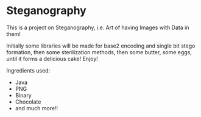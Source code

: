 # Steganography
This is a project on Steganography, i.e. Art of having Images with Data in them!

Initially some libraries will be made for base2 encoding and single bit stego formation, then some sterilization methods, then some butter, some eggs, until it forms a delicious cake! Enjoy!

Ingredients used:
- Java
- PNG
- Binary
- Chocolate
- and much more!!
